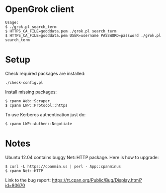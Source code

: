 OpenGrok client
===============
```
Usage: 
$ ./grok.pl search_term
$ HTTPS_CA_FILE=gooddata.pem ./grok.pl search_term
$ HTTPS_CA_FILE=gooddata.pem USER=username PASSWORD=password ./grok.pl search_term
```

Setup
=====
Check required packages are installed:
```
./check-config.pl
```
Install missing packages:
```
$ cpanm Web::Scraper
$ cpanm LWP::Protocol::https
```
To use Kerberos authentication just do:
```
$ cpanm LWP::Authen::Negotiate 
```

Notes
=====
Ubuntu 12.04 contains buggy Net::HTTP package. Here is how to upgrade:
```
$ curl -L https://cpanmin.us | perl - App::cpanminus
$ cpanm Net::HTTP
```
Link to the bug report: https://rt.cpan.org/Public/Bug/Display.html?id=80670